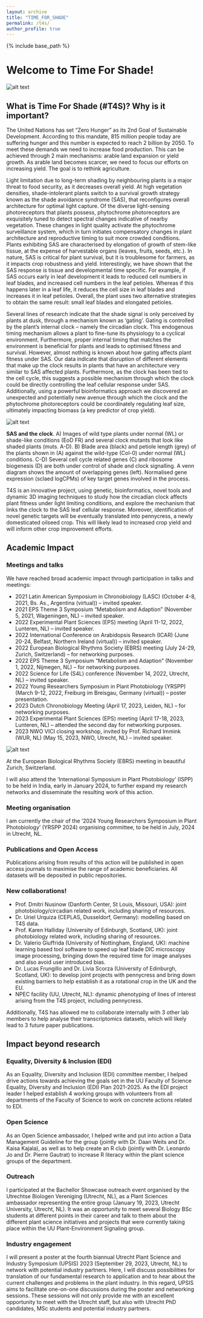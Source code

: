 ```yaml
---
layout: archive
title: "TIME_FOR_SHADE"
permalink: /t4s/
author_profile: true
---
```

{% include base_path %}


# Welcome to Time For Shade!

![alt text](/images/T4S.png "Time For Shade (c) Andrés Romanowski 2021")

## What is Time For Shade (#T4S)? Why is it important?
The United Nations has set “Zero Hunger” as its 2nd Goal of Sustainable Development. According to this mandate, 815 million people today are suffering hunger and this number is expected to reach 2 billion by 2050. To meet these demands we need to increase food production. This can be achieved through 2 main mechanisms: arable land expansion or yield growth. As arable land becomes scarcer, we need to focus our efforts on increasing yield. The goal is to rethink agriculture.

Light limitation due to long-term shading by neighbouring plants is a major threat to food security, as it decreases overall yield. At high vegetation densities, shade-intolerant plants switch to a survival growth strategy known as the shade avoidance syndrome (SAS), that reconfigures overall architecture for optimal light capture. Of the diverse light-sensing photoreceptors that plants possess, phytochrome photoreceptors are exquisitely tuned to detect spectral changes indicative of nearby vegetation. These changes in light quality activate the phytochrome surveillance system, which in turn initiates compensatory changes in plant architecture and reproductive timing to suit more crowded conditions. Plants exhibiting SAS are characterised by elongation of growth of stem-like tissue, at the expense of harvestable organs (leaves, fruits, seeds, etc.). In nature, SAS is critical for plant survival, but it is troublesome for farmers, as it impacts crop robustness and yield. Interestingly, we have shown that the SAS response is tissue and developmental time specific. For example, if SAS occurs early in leaf development it leads to reduced cell numbers in leaf blades, and increased cell numbers in the leaf petioles. Whereas if this happens later in a leaf life, it reduces the cell size in leaf blades and increases it in leaf petioles. Overall, the plant uses two alternative strategies to obtain the same result: small leaf blades and elongated petioles.

Several lines of research indicate that the shade signal is only perceived by plants at dusk, through a mechanism known as ‘gating’. Gating is controlled by the plant’s internal clock – namely the circadian clock. This endogenous timing mechanism allows a plant to fine-tune its physiology to a cyclical environment. Furthermore, proper internal timing that matches the environment is beneficial for plants and leads to optimised fitness and survival. However, almost nothing is known about how gating affects plant fitness under SAS. Our data indicate that disruption of different elements that make up the clock results in plants that have an architecture very similar to SAS affected plants. Furthermore, as the clock has been tied to the cell cycle, this suggests a possible mechanism through which the clock could be directly controlling the leaf cellular response under SAS. Additionally, using a powerful bioinformatics approach we discovered an unexpected and potentially new avenue through which the clock and the phytochrome photoreceptors could be coordinately regulating leaf size, ultimately impacting biomass (a key predictor of crop yield).

![alt text](/images/intro_to_SAS_and_clock.png "(c) Andrés Romanowski 2021")

**SAS and the clock**. A) Images of wild type plants under normal (WL) or shade-like conditions (EoD FR) and several clock mutants that look like shaded plants (muts. A-D). B) Blade area (black) and petiole length (grey) of the plants shown in (A) against the wild-type (Col-0) under normal (WL) conditions. C-D) Several cell cycle related genes (C) and ribosome biogenesis (D) are both under control of shade and clock signalling. A venn diagram shows the amount of overlapping genes (left). Normalised gene expression (sclaed logCPMs) of key target genes involved in the process. 

T4S is an innovative project, using genetic, bioinformatics, novel tools and dynamic 3D imaging techniques to study how the circadian clock affects plant fitness under light limiting conditions, and explore the mechanism that links the clock to the SAS leaf cellular response. Moreover, identification of novel genetic targets will be eventually translated into pennycress, a newly domesticated oilseed crop. This will likely lead to increased crop yield and will inform other crop improvement efforts.

## Academic Impact
### Meetings and talks
We have reached broad academic impact through participation in talks and meetings: 
-	2021 Latin American Symposium in Chronobiology (LASC) (October 4-8, 2021, Bs. As., Argentina (virtual)) – invited speaker.
-	2021 EPS Theme 3 Symposium “Metabolism and Adaption” (November 5, 2021, Wageningen, NL) – invited speaker.
-	2022 Experimental Plant Sciences (EPS) meeting (April 11-12, 2022, Lunteren, NL) – invited speaker.
-	2022 International Conference on Arabidopsis Research (ICAR) (June 20-24, Belfast, Northern Ireland (virtual)) – invited speaker.
-	2022 European Biological Rhythms Society (EBRS) meeting (July 24-29, Zurich, Switzerland) – for networking purposes.
-	2022 EPS Theme 3 Symposium “Metabolism and Adaption” (November 1, 2022, Nijmegen, NL) – for networking purposes.
-	2022 Science for Life (S4L) conference (November 14, 2022, Utrecht, NL) – invited speaker.
-	2022 Young Researchers Symposium in Plant Photobiology (YRSPP) (March 9-12, 2022, Freiburg im Breisgau, Germany (virtual)) – poster presentation.
-	2023 Dutch Chronobiology Meeting (April 17, 2023, Leiden, NL) – for networking purposes.
-	2023 Experimental Plant Sciences (EPS) meeting (April 17-18, 2023, Lunteren, NL) – attended the second day for networking purposes.
-	2023 NWO VICI closing workshop, invited by Prof. Richard Immink (WUR, NL) (May 15, 2023, NWO, Utrecht, NL) – invited speaker.

![alt text](/images/EBRS_meeting.jpg "Time For Shade (c) Andrés Romanowski 2023")

At the European Biological Rhythms Society (EBRS) meeting in beautiful Zurich, Switzerland.

I will also attend the ‘International Symposium in Plant Photobiology’ (ISPP) to be held in India, early in January 2024, to further expand my research networks and disseminate the resulting work of this action.

### Meeting organisation
I am currently the chair of the ‘2024 Young Researchers Symposium in Plant Photobiology’ (YRSPP 2024) organising committee, to be held in July, 2024 in Utrecht, NL. 

### Publications and Open Access
Publications arising from results of this action will be published in open access journals to maximise the range of academic beneficiaries. All datasets will be deposited in public repositories.

### New collaborations!
-	Prof. Dmitri Nusinow (Danforth Center, St Louis, Missouri, USA): joint photobiology/circadian related work, including sharing of resources.
-	Dr. Uriel Urquiza (CEPLAS, Dusseldorf, Germany): modelling based on T4S data.
-	Prof. Karen Halliday (University of Edinburgh, Scotland, UK): joint photobiology related work, including sharing of resources.
-	Dr. Valerio Giuffrida (University of Nottingham, England, UK): machine learning based tool software to speed up leaf blade DIC microscopy image processing, bringing down the required time for image analyses and also avoid user introduced bias.
-	Dr. Lucas Frungillo and Dr. Livia Scorza (University of Edinburgh, Scotland, UK): to develop joint projects with pennycress and bring down existing barriers to help establish it as a rotational crop in the UK and the EU.
-	NPEC facility (UU, Utrecht, NL): dynamic phenotyping of lines of interest arising from the T4S project, including pennycress.

Additionally, T4S has allowed me to collaborate internally with 3 other lab members to help analyse their transcriptomics datasets, which will likely lead to 3 future paper publications.

## Impact beyond research
### Equality, Diversity & Inclusion (EDI)
As an Equality, Diversity and Inclusion (EDI) committee member, I helped drive actions towards achieving the goals set in the UU Faculty of Science Equality, Diversity and Inclusion (EDI) Plan 2021-2025. As the EDI project leader I helped establish 4 working groups with volunteers from all departments of the Faculty of Science to work on concrete actions related to EDI.

### Open Science
As an Open Science ambassador, I helped write and put into action a Data Management Guideline for the group (jointly with Dr. Daan Weits and Dr. Kaisa Kajala), as well as to help create an R club (jointly with Dr. Leonardo Jo and Dr. Pierre Gautrat) to increase R literacy within the plant science groups of the department.

### Outreach
I participated at the Bachellor Showcase outreach event organised by the Utrechtse Biologen Vereniging (Utrecht, NL), as a Plant Sciences ambassador representing the entire group (January 19, 2023, Utrecht University, Utrecht, NL). It was an opportunity to meet several Biology  BSc students at different points in their career and talk to them about the different plant science initiatives and projects that were currently taking place within the UU Plant-Environment Signaling group.

### Industry engagement
I will present a poster at the fourth biannual Utrecht Plant Science and Industry Symposium (UPSIS) 2023 (September 29, 2023, Utrecht, NL) to network with potential industry partners. Here, I will discuss possibilities for translation of our fundamental research to application and to hear about the current challenges and problems in the plant industry. In this regard, UPSIS aims to facilitate one-on-one discussions during the poster and networking sessions. These sessions will not only provide me with an excellent opportunity to meet with the Utrecht staff, but also with Utrecht PhD candidates, MSc students and potential industry partners.


